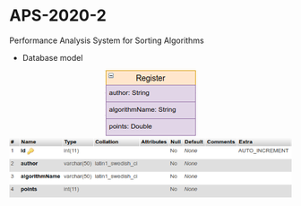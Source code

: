 # APS-2020-2
Performance Analysis System for Sorting Algorithms

- Database model

<p align="center">
  <img src="EntityRelation/model.png"><img src="EntityRelation/phpmyadmin.png">
</p>
